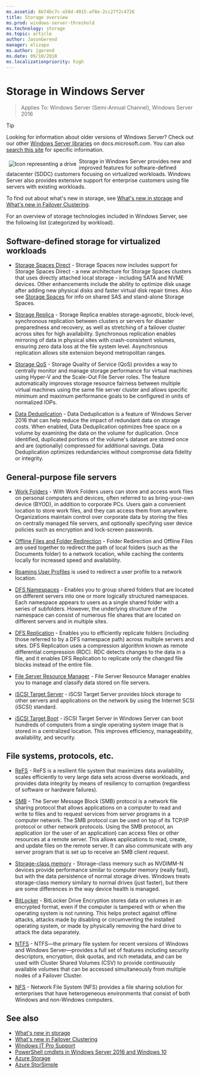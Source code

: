 ```yaml
---
ms.assetid: 6b74bc7c-a58d-4915-af8e-2cc27f2c4726
title: Storage overview
ms.prod: windows-server-threshold
ms.technology: storage
ms.topic: article
author: JasonGerend
manager: elizapo
ms.author: jgerend
ms.date: 09/10/2018
ms.localizationpriority: high
---
```

# Storage in Windows Server

>Applies To: Windows Server (Semi-Annual Channel), Windows Server 2016

>[!TIP]
> Looking for information about older versions of Windows Server? Check out our other [Windows Server libraries](/previous-versions/windows/) on docs.microsoft.com. You can also [search this site](https://docs.microsoft.com/search/index?search=Windows+Server&dataSource=previousVersions) for specific information.

<img src="../media/landing-icons/storage.png" style='float:left; padding:.5em;' alt="Icon representing a drive"> Storage in Windows Server provides new and improved features for software-defined datacenter (SDDC) customers focusing on virtualized workloads. Windows Server also provides extensive support for enterprise customers using file servers with existing workloads.

To find out about what's new in storage, see [What's new in storage](whats-new-in-storage.md) and [What's new in Failover Clustering](../failover-clustering/whats-new-in-failover-clustering.md).

For an overview of storage technologies included in Windows Server, see the following list (categorized by workload).

## Software-defined storage for virtualized workloads

* [Storage Spaces Direct](storage-spaces/storage-spaces-direct-overview.md) - Storage Spaces now includes support for Storage Spaces Direct - a new architecture for Storage Spaces clusters that uses directly attached local storage - including SATA and NVME devices. Other enhancements include the ability to optimize disk usage after adding new physical disks and faster virtual disk repair times. Also see [Storage Spaces](storage-spaces/overview.md) for info on shared SAS and stand-alone Storage Spaces.

* [Storage Replica](storage-replica/storage-replica-overview.md) - Storage Replica enables storage-agnostic, block-level, synchronous replication between clusters or servers for disaster preparedness and recovery, as well as stretching of a failover cluster across sites for high availability. Synchronous replication enables mirroring of data in physical sites with crash-consistent volumes, ensuring zero data loss at the file system level. Asynchronous replication allows site extension beyond metropolitan ranges.

* [Storage QoS](storage-qos/storage-qos-overview.md) - Storage Quality of Service (QoS) provides a way to centrally monitor and manage storage performance for virtual machines using Hyper-V and the Scale-Out File Server roles. The feature automatically improves storage resource fairness between multiple virtual machines using the same file server cluster and allows specific minimum and maximum performance goals to be configured in units of normalized IOPs.

* [Data Deduplication](data-deduplication/overview.md) - Data Deduplication is a feature of Windows Server 2016 that can help reduce the impact of redundant data on storage costs. When enabled, Data Deduplication optimizes free space on a volume by examining the data on the volume for duplication. Once identified, duplicated portions of the volume's dataset are stored once and are (optionally) compressed for additional savings. Data Deduplication optimizes redundancies without compromise data fidelity or integrity.

## General-purpose file servers

* [Work Folders](work-folders/work-folders-overview.md) - With Work Folders users can store and access work files on personal computers and devices, often referred to as bring-your-own device (BYOD), in addition to corporate PCs. Users gain a convenient location to store work files, and they can access them from anywhere. Organizations maintain control over corporate data by storing the files on centrally managed file servers, and optionally specifying user device policies such as encryption and lock-screen passwords.

* [Offline Files and Folder Redirection](folder-redirection/folder-redirection-rup-overview.md) - Folder Redirection and Offline Files are used together to redirect the path of local folders (such as the Documents folder) to a network location, while caching the contents locally for increased speed and availability.

* [Roaming User Profiles](folder-redirection/deploy-roaming-user-profiles.md) is used to redirect a user profile to a network location.

* [DFS Namespaces](dfs-namespaces/dfs-overview.md) - Enables you to group shared folders that are located on different servers into one or more logically structured namespaces. Each namespace appears to users as a single shared folder with a series of subfolders. However, the underlying structure of the namespace can consist of numerous file shares that are located on different servers and in multiple sites.

* [DFS Replication](https://technet.microsoft.com/library/jj127250(v=ws.11).aspx) - Enables you to efficiently replicate folders (including those referred to by a DFS namespace path) across multiple servers and sites. DFS Replication uses a compression algorithm known as remote differential compression (RDC). RDC detects changes to the data in a file, and it enables DFS Replication to replicate only the changed file blocks instead of the entire file.

* [File Server Resource Manager](fsrm/fsrm-overview.md) - File Server Resource Manager enables you to manage and classify data stored on file servers.

* [iSCSI Target Server](iscsi/iscsi-target-server.md) - iSCSI Target Server provides block storage to other servers and applications on the network by using the Internet SCSI (iSCSI) standard.

* [iSCSI Target Boot](iscsi/iscsi-boot-overview.md) - iSCSI Target Server in Windows Server can boot hundreds of computers from a single operating system image that is stored in a centralized location. This improves efficiency, manageability, availability, and security.

## File systems, protocols, etc.

* [ReFS](refs/refs-overview.md) - ReFS is a resilient file system that maximizes data availability, scales efficiently to very large data sets across diverse workloads, and provides data integrity by means of resiliency to corruption (regardless of software or hardware failures).

* [SMB](file-server/file-server-smb-overview.md) - The Server Message Block (SMB) protocol is a network file sharing protocol that allows applications on a computer to read and write to files and to request services from server programs in a computer network. The SMB protocol can be used on top of its TCP/IP protocol or other network protocols. Using the SMB protocol, an application (or the user of an application) can access files or other resources at a remote server. This allows applications to read, create, and update files on the remote server. It can also communicate with any server program that is set up to receive an SMB client request.

* [Storage-class memory](storage-spaces/Storage-class-memory-health.md) - Storage-class memory such as NVDIMM-N devices provide performance similar to computer memory (really fast), but with the data persistence of normal storage drives. Windows treats storage-class memory similary to normal drives (just faster), but there are some differences in the way device health is managed.

* [BitLocker](https://technet.microsoft.com/library/cc766295(v=ws.10).aspx) - BitLocker Drive Encryption stores data on volumes in an encrypted format, even if the computer is tampered with or when the operating system is not running. This helps protect against offline attacks, attacks made by disabling or circumventing the installed operating system, or made by physically removing the hard drive to attack the data separately.

* [NTFS](https://technet.microsoft.com/library/dn466522(v=ws.11).aspx) - NTFS—the primary file system for recent versions of Windows and Windows Server—provides a full set of features including security descriptors, encryption, disk quotas, and rich metadata, and can be used with Cluster Shared Volumes (CSV) to provide continuously available volumes that can be accessed simultaneously from multiple nodes of a Failover Cluster.

* [NFS](https://technet.microsoft.com/library/jj592688(v=ws.11).aspx) - Network File System (NFS) provides a file sharing solution for enterprises that have heterogeneous environments that consist of both Windows and non-Windows computers.

## See also

* [What's new in storage](whats-new-in-storage.md)
* [What's new in Failover Clustering](../failover-clustering/whats-new-in-failover-clustering.md)
* [Windows IT Pro Support](https://www.microsoft.com/itpro/windows/support)
* [PowerShell cmdlets in Windows Server 2016 and Windows 10](https://technet.microsoft.com/library/mt156917.aspx)
* [Azure Storage](https://azure.microsoft.com/documentation/services/storage/)
* [Azure StorSimple](https://www.microsoft.com/en-us/cloud-platform/azure-storsimple)
